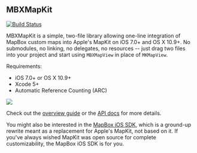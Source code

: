 MBXMapKit
---------

[![Build Status](https://travis-ci.org/boundsj/mbxmapkit.png)](https://travis-ci.org/boundsj/mbxmapkit)

MBXMapKit is a simple, two-file library allowing one-line integration of MapBox custom maps into Apple's MapKit on iOS 7.0+ and OS X 10.9+. No submodules, no linking, no delegates, no resources -- just drag two files into your project and start using `MBXMapView` in place of `MKMapView`. 

Requirements: 

 * iOS 7.0+ or OS X 10.9+
 * Xcode 5+
 * Automatic Reference Counting (ARC)

[![](https://raw.github.com/mapbox/mbxmapkit/packaging/screenshot.png)]()

Check out the [overview guide](http://mapbox.com/mbxmapkit/) or the [API docs](http://mapbox.com/mbxmapkit/api/) for more details. 

You might also be interested in the [MapBox iOS SDK](http://mapbox.com/mapbox-ios-sdk/), which is a ground-up rewrite meant as a replacement for Apple's MapKit, not based on it. If you've always wished MapKit was open source for complete customizability, the MapBox iOS SDK is for you. 
